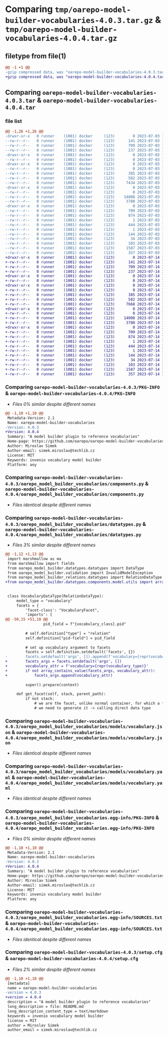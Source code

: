 # Comparing `tmp/oarepo-model-builder-vocabularies-4.0.3.tar.gz` & `tmp/oarepo-model-builder-vocabularies-4.0.4.tar.gz`

## filetype from file(1)

```diff
@@ -1 +1 @@
-gzip compressed data, was "oarepo-model-builder-vocabularies-4.0.3.tar", last modified: Mon Jul  3 13:14:18 2023, max compression
+gzip compressed data, was "oarepo-model-builder-vocabularies-4.0.4.tar", last modified: Fri Jul 14 10:29:54 2023, max compression
```

## Comparing `oarepo-model-builder-vocabularies-4.0.3.tar` & `oarepo-model-builder-vocabularies-4.0.4.tar`

### file list

```diff
@@ -1,26 +1,26 @@
-drwxr-xr-x   0 runner    (1001) docker     (123)        0 2023-07-03 13:14:18.614374 oarepo-model-builder-vocabularies-4.0.3/
--rw-r--r--   0 runner    (1001) docker     (123)      141 2023-07-03 13:10:21.000000 oarepo-model-builder-vocabularies-4.0.3/MANIFEST.in
--rw-r--r--   0 runner    (1001) docker     (123)      709 2023-07-03 13:14:18.614374 oarepo-model-builder-vocabularies-4.0.3/PKG-INFO
--rw-r--r--   0 runner    (1001) docker     (123)      237 2023-07-03 13:10:21.000000 oarepo-model-builder-vocabularies-4.0.3/README.md
-drwxr-xr-x   0 runner    (1001) docker     (123)        0 2023-07-03 13:14:18.610374 oarepo-model-builder-vocabularies-4.0.3/oarepo_model_builder_vocabularies/
--rw-r--r--   0 runner    (1001) docker     (123)        0 2023-07-03 13:10:21.000000 oarepo-model-builder-vocabularies-4.0.3/oarepo_model_builder_vocabularies/__init__.py
-drwxr-xr-x   0 runner    (1001) docker     (123)        0 2023-07-03 13:14:18.614374 oarepo-model-builder-vocabularies-4.0.3/oarepo_model_builder_vocabularies/builders/
--rw-r--r--   0 runner    (1001) docker     (123)        0 2023-07-03 13:10:21.000000 oarepo-model-builder-vocabularies-4.0.3/oarepo_model_builder_vocabularies/builders/__init__.py
--rw-r--r--   0 runner    (1001) docker     (123)      385 2023-07-03 13:10:21.000000 oarepo-model-builder-vocabularies-4.0.3/oarepo_model_builder_vocabularies/builders/setup_cfg.py
--rw-r--r--   0 runner    (1001) docker     (123)      582 2023-07-03 13:10:21.000000 oarepo-model-builder-vocabularies-4.0.3/oarepo_model_builder_vocabularies/components.py
--rw-r--r--   0 runner    (1001) docker     (123)     7434 2023-07-03 13:10:21.000000 oarepo-model-builder-vocabularies-4.0.3/oarepo_model_builder_vocabularies/datatypes.py
-drwxr-xr-x   0 runner    (1001) docker     (123)        0 2023-07-03 13:14:18.614374 oarepo-model-builder-vocabularies-4.0.3/oarepo_model_builder_vocabularies/models/
--rw-r--r--   0 runner    (1001) docker     (123)        0 2023-07-03 13:10:21.000000 oarepo-model-builder-vocabularies-4.0.3/oarepo_model_builder_vocabularies/models/__init__.py
--rw-r--r--   0 runner    (1001) docker     (123)    14008 2023-07-03 13:10:21.000000 oarepo-model-builder-vocabularies-4.0.3/oarepo_model_builder_vocabularies/models/vocabulary.json
--rw-r--r--   0 runner    (1001) docker     (123)     3780 2023-07-03 13:10:21.000000 oarepo-model-builder-vocabularies-4.0.3/oarepo_model_builder_vocabularies/models/vocabulary.yaml
-drwxr-xr-x   0 runner    (1001) docker     (123)        0 2023-07-03 13:14:18.614374 oarepo-model-builder-vocabularies-4.0.3/oarepo_model_builder_vocabularies.egg-info/
--rw-r--r--   0 runner    (1001) docker     (123)      709 2023-07-03 13:14:18.000000 oarepo-model-builder-vocabularies-4.0.3/oarepo_model_builder_vocabularies.egg-info/PKG-INFO
--rw-r--r--   0 runner    (1001) docker     (123)      874 2023-07-03 13:14:18.000000 oarepo-model-builder-vocabularies-4.0.3/oarepo_model_builder_vocabularies.egg-info/SOURCES.txt
--rw-r--r--   0 runner    (1001) docker     (123)        1 2023-07-03 13:14:18.000000 oarepo-model-builder-vocabularies-4.0.3/oarepo_model_builder_vocabularies.egg-info/dependency_links.txt
--rw-r--r--   0 runner    (1001) docker     (123)      444 2023-07-03 13:14:18.000000 oarepo-model-builder-vocabularies-4.0.3/oarepo_model_builder_vocabularies.egg-info/entry_points.txt
--rw-r--r--   0 runner    (1001) docker     (123)        1 2023-07-03 13:11:19.000000 oarepo-model-builder-vocabularies-4.0.3/oarepo_model_builder_vocabularies.egg-info/not-zip-safe
--rw-r--r--   0 runner    (1001) docker     (123)      144 2023-07-03 13:14:18.000000 oarepo-model-builder-vocabularies-4.0.3/oarepo_model_builder_vocabularies.egg-info/requires.txt
--rw-r--r--   0 runner    (1001) docker     (123)       34 2023-07-03 13:14:18.000000 oarepo-model-builder-vocabularies-4.0.3/oarepo_model_builder_vocabularies.egg-info/top_level.txt
--rw-r--r--   0 runner    (1001) docker     (123)      103 2023-07-03 13:10:21.000000 oarepo-model-builder-vocabularies-4.0.3/pyproject.toml
--rw-r--r--   0 runner    (1001) docker     (123)     1587 2023-07-03 13:14:18.614374 oarepo-model-builder-vocabularies-4.0.3/setup.cfg
--rw-r--r--   0 runner    (1001) docker     (123)      357 2023-07-03 13:10:21.000000 oarepo-model-builder-vocabularies-4.0.3/setup.py
+drwxr-xr-x   0 runner    (1001) docker     (123)        0 2023-07-14 10:29:54.901685 oarepo-model-builder-vocabularies-4.0.4/
+-rw-r--r--   0 runner    (1001) docker     (123)      141 2023-07-14 10:26:04.000000 oarepo-model-builder-vocabularies-4.0.4/MANIFEST.in
+-rw-r--r--   0 runner    (1001) docker     (123)      709 2023-07-14 10:29:54.901685 oarepo-model-builder-vocabularies-4.0.4/PKG-INFO
+-rw-r--r--   0 runner    (1001) docker     (123)      237 2023-07-14 10:26:04.000000 oarepo-model-builder-vocabularies-4.0.4/README.md
+drwxr-xr-x   0 runner    (1001) docker     (123)        0 2023-07-14 10:29:54.901685 oarepo-model-builder-vocabularies-4.0.4/oarepo_model_builder_vocabularies/
+-rw-r--r--   0 runner    (1001) docker     (123)        0 2023-07-14 10:26:04.000000 oarepo-model-builder-vocabularies-4.0.4/oarepo_model_builder_vocabularies/__init__.py
+drwxr-xr-x   0 runner    (1001) docker     (123)        0 2023-07-14 10:29:54.901685 oarepo-model-builder-vocabularies-4.0.4/oarepo_model_builder_vocabularies/builders/
+-rw-r--r--   0 runner    (1001) docker     (123)        0 2023-07-14 10:26:04.000000 oarepo-model-builder-vocabularies-4.0.4/oarepo_model_builder_vocabularies/builders/__init__.py
+-rw-r--r--   0 runner    (1001) docker     (123)      385 2023-07-14 10:26:04.000000 oarepo-model-builder-vocabularies-4.0.4/oarepo_model_builder_vocabularies/builders/setup_cfg.py
+-rw-r--r--   0 runner    (1001) docker     (123)      582 2023-07-14 10:26:04.000000 oarepo-model-builder-vocabularies-4.0.4/oarepo_model_builder_vocabularies/components.py
+-rw-r--r--   0 runner    (1001) docker     (123)     7668 2023-07-14 10:26:04.000000 oarepo-model-builder-vocabularies-4.0.4/oarepo_model_builder_vocabularies/datatypes.py
+drwxr-xr-x   0 runner    (1001) docker     (123)        0 2023-07-14 10:29:54.901685 oarepo-model-builder-vocabularies-4.0.4/oarepo_model_builder_vocabularies/models/
+-rw-r--r--   0 runner    (1001) docker     (123)        0 2023-07-14 10:26:04.000000 oarepo-model-builder-vocabularies-4.0.4/oarepo_model_builder_vocabularies/models/__init__.py
+-rw-r--r--   0 runner    (1001) docker     (123)    14008 2023-07-14 10:26:04.000000 oarepo-model-builder-vocabularies-4.0.4/oarepo_model_builder_vocabularies/models/vocabulary.json
+-rw-r--r--   0 runner    (1001) docker     (123)     3780 2023-07-14 10:26:04.000000 oarepo-model-builder-vocabularies-4.0.4/oarepo_model_builder_vocabularies/models/vocabulary.yaml
+drwxr-xr-x   0 runner    (1001) docker     (123)        0 2023-07-14 10:29:54.901685 oarepo-model-builder-vocabularies-4.0.4/oarepo_model_builder_vocabularies.egg-info/
+-rw-r--r--   0 runner    (1001) docker     (123)      709 2023-07-14 10:29:54.000000 oarepo-model-builder-vocabularies-4.0.4/oarepo_model_builder_vocabularies.egg-info/PKG-INFO
+-rw-r--r--   0 runner    (1001) docker     (123)      874 2023-07-14 10:29:54.000000 oarepo-model-builder-vocabularies-4.0.4/oarepo_model_builder_vocabularies.egg-info/SOURCES.txt
+-rw-r--r--   0 runner    (1001) docker     (123)        1 2023-07-14 10:29:54.000000 oarepo-model-builder-vocabularies-4.0.4/oarepo_model_builder_vocabularies.egg-info/dependency_links.txt
+-rw-r--r--   0 runner    (1001) docker     (123)      444 2023-07-14 10:29:54.000000 oarepo-model-builder-vocabularies-4.0.4/oarepo_model_builder_vocabularies.egg-info/entry_points.txt
+-rw-r--r--   0 runner    (1001) docker     (123)        1 2023-07-14 10:26:58.000000 oarepo-model-builder-vocabularies-4.0.4/oarepo_model_builder_vocabularies.egg-info/not-zip-safe
+-rw-r--r--   0 runner    (1001) docker     (123)      144 2023-07-14 10:29:54.000000 oarepo-model-builder-vocabularies-4.0.4/oarepo_model_builder_vocabularies.egg-info/requires.txt
+-rw-r--r--   0 runner    (1001) docker     (123)       34 2023-07-14 10:29:54.000000 oarepo-model-builder-vocabularies-4.0.4/oarepo_model_builder_vocabularies.egg-info/top_level.txt
+-rw-r--r--   0 runner    (1001) docker     (123)      103 2023-07-14 10:26:04.000000 oarepo-model-builder-vocabularies-4.0.4/pyproject.toml
+-rw-r--r--   0 runner    (1001) docker     (123)     1587 2023-07-14 10:29:54.905685 oarepo-model-builder-vocabularies-4.0.4/setup.cfg
+-rw-r--r--   0 runner    (1001) docker     (123)      357 2023-07-14 10:26:04.000000 oarepo-model-builder-vocabularies-4.0.4/setup.py
```

### Comparing `oarepo-model-builder-vocabularies-4.0.3/PKG-INFO` & `oarepo-model-builder-vocabularies-4.0.4/PKG-INFO`

 * *Files 0% similar despite different names*

```diff
@@ -1,10 +1,10 @@
 Metadata-Version: 2.1
 Name: oarepo-model-builder-vocabularies
-Version: 4.0.3
+Version: 4.0.4
 Summary: "A model builder plugin to reference vocabularies"
 Home-page: https://github.com/oarepo/oarepo-model-builder-vocabularies
 Author: Miroslav Simek
 Author-email: simek.miroslav@techlib.cz
 License: MIT
 Keywords: invenio vocabulary model builder
 Platform: any
```

### Comparing `oarepo-model-builder-vocabularies-4.0.3/oarepo_model_builder_vocabularies/components.py` & `oarepo-model-builder-vocabularies-4.0.4/oarepo_model_builder_vocabularies/components.py`

 * *Files identical despite different names*

### Comparing `oarepo-model-builder-vocabularies-4.0.3/oarepo_model_builder_vocabularies/datatypes.py` & `oarepo-model-builder-vocabularies-4.0.4/oarepo_model_builder_vocabularies/datatypes.py`

 * *Files 3% similar despite different names*

```diff
@@ -1,12 +1,13 @@
 import marshmallow as ma
 from marshmallow import fields
 from oarepo_model_builder.datatypes.datatypes import DataType
 from oarepo_model_builder.validation import InvalidModelException
 from oarepo_model_builder_relations.datatypes import RelationDataType
+from oarepo_model_builder.datatypes.components.model.utils import array_contains_value
 
 
 class VocabularyDataType(RelationDataType):
     model_type = "vocabulary"
     facets = {
         'facet-class': "VocabularyFacet",
         'imports': [
@@ -50,15 +51,18 @@
                 pid_field = f"{vocabulary_class}.pid"
 
         # self.definition["type"] = "relation"
         self.definition["pid-field"] = pid_field
 
         # set up vocabulary argument to facets
         facets = self.definition.setdefault('facets', {})
-        facets.setdefault('args', []).append(f'vocabulary={repr(vocabulary_type)}')
+        facets_args = facets.setdefault('args', [])
+        vocabulary_attr = f'vocabulary={repr(vocabulary_type)}'
+        if not array_contains_value(facets_args, vocabulary_attr):
+            facets_args.append(vocabulary_attr)
 
         super().prepare(context)
 
     def get_facet(self, stack, parent_path):
         if not stack:
             # we are the facet, unlike normal container, for which a facet is not generated,
             # we need to generate it -> calling direct data type
```

### Comparing `oarepo-model-builder-vocabularies-4.0.3/oarepo_model_builder_vocabularies/models/vocabulary.json` & `oarepo-model-builder-vocabularies-4.0.4/oarepo_model_builder_vocabularies/models/vocabulary.json`

 * *Files identical despite different names*

### Comparing `oarepo-model-builder-vocabularies-4.0.3/oarepo_model_builder_vocabularies/models/vocabulary.yaml` & `oarepo-model-builder-vocabularies-4.0.4/oarepo_model_builder_vocabularies/models/vocabulary.yaml`

 * *Files identical despite different names*

### Comparing `oarepo-model-builder-vocabularies-4.0.3/oarepo_model_builder_vocabularies.egg-info/PKG-INFO` & `oarepo-model-builder-vocabularies-4.0.4/oarepo_model_builder_vocabularies.egg-info/PKG-INFO`

 * *Files 0% similar despite different names*

```diff
@@ -1,10 +1,10 @@
 Metadata-Version: 2.1
 Name: oarepo-model-builder-vocabularies
-Version: 4.0.3
+Version: 4.0.4
 Summary: "A model builder plugin to reference vocabularies"
 Home-page: https://github.com/oarepo/oarepo-model-builder-vocabularies
 Author: Miroslav Simek
 Author-email: simek.miroslav@techlib.cz
 License: MIT
 Keywords: invenio vocabulary model builder
 Platform: any
```

### Comparing `oarepo-model-builder-vocabularies-4.0.3/oarepo_model_builder_vocabularies.egg-info/SOURCES.txt` & `oarepo-model-builder-vocabularies-4.0.4/oarepo_model_builder_vocabularies.egg-info/SOURCES.txt`

 * *Files identical despite different names*

### Comparing `oarepo-model-builder-vocabularies-4.0.3/setup.cfg` & `oarepo-model-builder-vocabularies-4.0.4/setup.cfg`

 * *Files 2% similar despite different names*

```diff
@@ -1,10 +1,10 @@
 [metadata]
 name = oarepo-model-builder-vocabularies
-version = 4.0.3
+version = 4.0.4
 description = "A model builder plugin to reference vocabularies"
 long_description = file: README.md
 long_description_content_type = text/markdown
 keywords = invenio vocabulary model builder
 license = MIT
 author = Miroslav Simek
 author_email = simek.miroslav@techlib.cz
```

